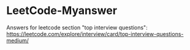 # LeetCode-Myanswer
Answers for leetcode section "top interview questions": https://leetcode.com/explore/interview/card/top-interview-questions-medium/
